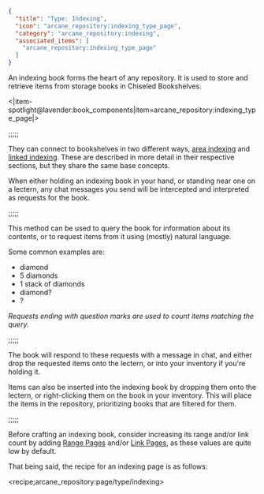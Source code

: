 ```json
{
  "title": "Type: Indexing",
  "icon": "arcane_repository:indexing_type_page",
  "category": "arcane_repository:indexing",
  "associated_items": [
    "arcane_repository:indexing_type_page"
  ]
}
```

An indexing book forms the heart of any repository.
It is used to store and retrieve items from storage books in Chiseled Bookshelves.





<|item-spotlight@lavender:book_components|item=arcane_repository:indexing_type_page|>

;;;;;

They can connect to bookshelves in two different ways, [area indexing](^arcane_repository:indexing/mode_area)
and [linked indexing](^arcane_repository:indexing/mode_linked). 
These are described in more detail in their respective sections, but they share the same base concepts.


When either holding an indexing book in your hand, or standing near one on a lectern,
any chat messages you send will be intercepted and interpreted as requests for the book.

;;;;;

This method can be used to query the book for information about its contents,
or to request items from it using (mostly) natural language.


Some common examples are:
- diamond
- 5 diamonds
- 1 stack of diamonds
- diamond?
- ?

*Requests ending with question marks are used to count items matching the query.*

;;;;;

The book will respond to these requests with a message in chat,
and either drop the requested items onto the lectern, or into your inventory if you're holding it.


Items can also be inserted into the indexing book by dropping them onto the lectern,
or right-clicking them on the book in your inventory. This will place the items in the repository,
prioritizing books that are filtered for them.

;;;;;

Before crafting an indexing book, consider increasing its range and/or link count by adding
[Range Pages](^arcane_repository:indexing/attribute_range) and/or [Link Pages](^arcane_repository:indexing/attribute_links),
as these values are quite low by default.


That being said, the recipe for an indexing page is as follows:

<recipe;arcane_repository:page/type/indexing>